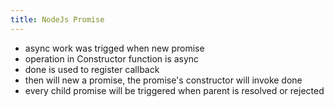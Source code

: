 ```yaml
---
title: NodeJs Promise
---
```

+ async work was trigged when new promise
+ operation in Constructor function is async
+ done is used to register callback
+ then will new a promise, the promise's constructor will invoke done
+ every child promise will be triggered when parent is resolved or rejected
